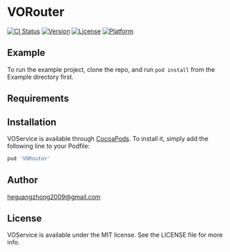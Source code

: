 # VORouter

[![CI Status](https://img.shields.io/travis/heguangzhong2009@gmail.com/VOService.svg?style=flat)](https://travis-ci.org/heguangzhong2009@gmail.com/VORouter)
[![Version](https://img.shields.io/cocoapods/v/VORouter.svg?style=flat)](https://cocoapods.org/pods/VORouter)
[![License](https://img.shields.io/cocoapods/l/VORouter.svg?style=flat)](https://cocoapods.org/pods/VORouter)
[![Platform](https://img.shields.io/cocoapods/p/VORouter.svg?style=flat)](https://cocoapods.org/pods/VORouter)

## Example

To run the example project, clone the repo, and run `pod install` from the Example directory first.

## Requirements

## Installation

VOService is available through [CocoaPods](https://cocoapods.org). To install
it, simply add the following line to your Podfile:

```ruby
pod 'VORouter'
```

## Author

heguangzhong2009@gmail.com

## License

VOService is available under the MIT license. See the LICENSE file for more info.
